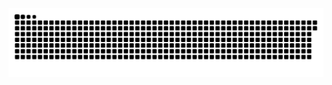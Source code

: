 <picture>
  <source media="(prefers-color-scheme: dark)" srcset="https://raw.githubusercontent.com/MarineHakobyan/MarineHakobyan/8140b33df9fcdbe2ac577330779fede5a40ef373/github-contribution-grid-snake-dark.svg" />
  <source media="(prefers-color-scheme: light)" srcset="https://raw.githubusercontent.com/MarineHakobyan/MarineHakobyan/8140b33df9fcdbe2ac577330779fede5a40ef373/github-contribution-grid-snake.svg" />
  <img alt="github-snake" src="https://raw.githubusercontent.com/MarineHakobyan/MarineHakobyan/8140b33df9fcdbe2ac577330779fede5a40ef373/github-contribution-grid-snake-dark.svg" />
</picture>
